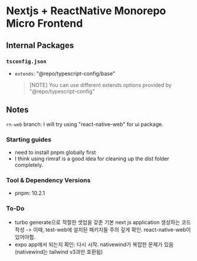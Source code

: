 # Nextjs + ReactNative Monorepo Micro Frontend

## Internal Packages

### `tsconfig.json`

- `extends`: "@repo/typescript-config/base"

  > [NOTE]
  > You can use different extends options provided by "@repo/typescript-config"

## Notes

`rn-web` branch: I will try using "react-native-web" for ui package.

### Starting guides

- need to install pnpm globally first
- I think using rimraf is a good idea for cleaning up the dist folder completely.

### Tool & Dependency Versions

- pnpm: 10.2.1

### To-Do

- turbo generate으로 적절한 셋업을 갖춘 기본 next js application 생성하는 코드 작성
  -> 이때, test-web에 설치된 패키지들 주의 깊게 확인. react-native-web이 있어야함.
- expo app에서 되는지 확인: 다시 시작. nativewind가 복잡한 문제가 있음 (nativewind는 tailwind v3과만 호환됨)
